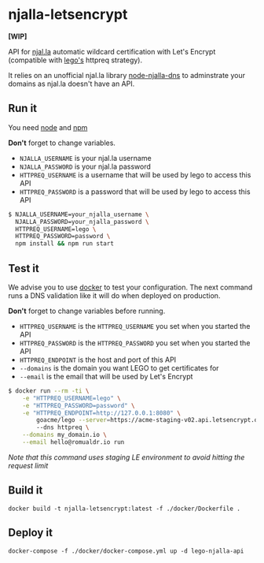 # njalla-letsencrypt

**[WIP]**

API for [njal.la](https://njal.la) automatic wildcard certification with Let's Encrypt (compatible with [lego's](https://github.com/go-acme/lego) httpreq strategy).

It relies on an unofficial njal.la library [node-njalla-dns](https://github.com/romualdr/node-njalla-dns) to adminstrate your domains as njal.la doesn't have an API. 

## Run it

You need [node](https://nodejs.org/en/) and [npm](https://npmjs.com)

**Don't** forget to change variables.
- `NJALLA_USERNAME` is your njal.la username
- `NJALLA_PASSWORD` is your njal.la password
- `HTTPREQ_USERNAME` is a username that will be used by lego to access this API
- `HTTPREQ_PASSWORD` is a password that will be used by lego to access this API

```sh
$ NJALLA_USERNAME=your_njalla_username \
  NJALLA_PASSWORD=your_njalla_password \
  HTTPREQ_USERNAME=lego \
  HTTPREQ_PASSWORD=password \
  npm install && npm run start
```

## Test it

We advise you to use [docker](https://docker.com) to test your configuration. The next command runs a DNS validation like it will do when deployed on production.

**Don't** forget to change variables before running.
- `HTTPREQ_USERNAME` is the `HTTPREQ_USERNAME` you set when you started the API
- `HTTPREQ_PASSWORD` is the `HTTPREQ_PASSWORD` you set when you started the API
- `HTTPREQ_ENDPOINT` is the host and port of this API
- `--domains` is the domain you want LEGO to get certificates for
- `--email` is the email that will be used by Let's Encrypt

```sh
$ docker run --rm -ti \
    -e "HTTPREQ_USERNAME=lego" \
    -e "HTTPREQ_PASSWORD=password" \
    -e "HTTPREQ_ENDPOINT=http://127.0.0.1:8080" \
        goacme/lego --server=https://acme-staging-v02.api.letsencrypt.org/directory
        --dns httpreq \
    --domains my_domain.io \
    --email hello@romualdr.io run
```

*Note that this command uses staging LE environment to avoid hitting the request limit*

## Build it

`docker build -t njalla-letsencrypt:latest -f ./docker/Dockerfile .`

## Deploy it

`docker-compose -f ./docker/docker-compose.yml up -d lego-njalla-api` 